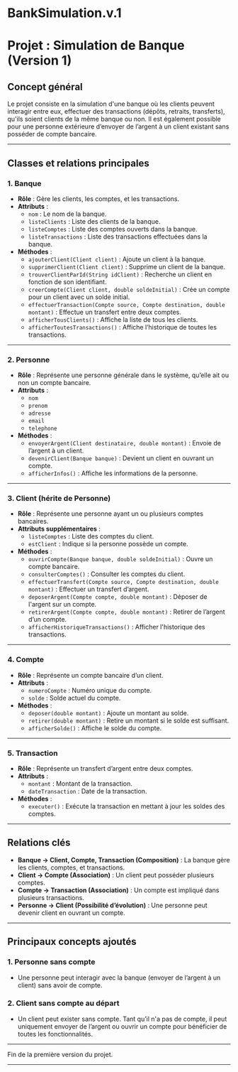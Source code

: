 # BankSimulation.v.1

# **Projet : Simulation de Banque (Version 1)**

## **Concept général**

Le projet consiste en la simulation d'une banque où les clients peuvent interagir entre eux, effectuer des transactions (dépôts, retraits, transferts), qu'ils soient clients de la même banque ou non. Il est également possible pour une personne extérieure d’envoyer de l’argent à un client existant sans posséder de compte bancaire.

---

## **Classes et relations principales**

### 1. **Banque**
- **Rôle** : Gère les clients, les comptes, et les transactions.
- **Attributs** :
  - `nom` : Le nom de la banque.
  - `listeClients` : Liste des clients de la banque.
  - `listeComptes` : Liste des comptes ouverts dans la banque.
  - `listeTransactions` : Liste des transactions effectuées dans la banque.
- **Méthodes** :
  - `ajouterClient(Client client)` : Ajoute un client à la banque.
  - `supprimerClient(Client client)` : Supprime un client de la banque.
  - `trouverClientParId(String idClient)` : Recherche un client en fonction de son identifiant.
  - `creerCompte(Client client, double soldeInitial)` : Crée un compte pour un client avec un solde initial.
  - `effectuerTransaction(Compte source, Compte destination, double montant)` : Effectue un transfert entre deux comptes.
  - `afficherTousClients()` : Affiche la liste de tous les clients.
  - `afficherToutesTransactions()` : Affiche l’historique de toutes les transactions.

---

### 2. **Personne**
- **Rôle** : Représente une personne générale dans le système, qu’elle ait ou non un compte bancaire.
- **Attributs** :
  - `nom`
  - `prenom`
  - `adresse`
  - `email`
  - `telephone`
- **Méthodes** :
  - `envoyerArgent(Client destinataire, double montant)` : Envoie de l’argent à un client.
  - `devenirClient(Banque banque)` : Devient un client en ouvrant un compte.
  - `afficherInfos()` : Affiche les informations de la personne.

---

### 3. **Client** (hérite de **Personne**)
- **Rôle** : Représente une personne ayant un ou plusieurs comptes bancaires.
- **Attributs supplémentaires** :
  - `listeComptes` : Liste des comptes du client.
  - `estClient` : Indique si la personne possède un compte.
- **Méthodes** :
  - `ouvrirCompte(Banque banque, double soldeInitial)` : Ouvre un compte bancaire.
  - `consulterComptes()` : Consulter les comptes du client.
  - `effectuerTransfert(Compte source, Compte destination, double montant)` : Effectuer un transfert d’argent.
  - `deposerArgent(Compte compte, double montant)` : Déposer de l'argent sur un compte.
  - `retirerArgent(Compte compte, double montant)` : Retirer de l’argent d’un compte.
  - `afficherHistoriqueTransactions()` : Afficher l'historique des transactions.

---

### 4. **Compte**
- **Rôle** : Représente un compte bancaire d’un client.
- **Attributs** :
  - `numeroCompte` : Numéro unique du compte.
  - `solde` : Solde actuel du compte.
- **Méthodes** :
  - `deposer(double montant)` : Ajoute un montant au solde.
  - `retirer(double montant)` : Retire un montant si le solde est suffisant.
  - `afficherSolde()` : Affiche le solde du compte.

---

### 5. **Transaction**
- **Rôle** : Représente un transfert d’argent entre deux comptes.
- **Attributs** :
  - `montant` : Montant de la transaction.
  - `dateTransaction` : Date de la transaction.
- **Méthodes** :
  - `executer()` : Exécute la transaction en mettant à jour les soldes des comptes.

---

## **Relations clés**

- **Banque → Client, Compte, Transaction (Composition)** : La banque gère les clients, comptes, et transactions.
- **Client → Compte (Association)** : Un client peut posséder plusieurs comptes.
- **Compte → Transaction (Association)** : Un compte est impliqué dans plusieurs transactions.
- **Personne → Client (Possibilité d’évolution)** : Une personne peut devenir client en ouvrant un compte.

---

## **Principaux concepts ajoutés**

### 1. **Personne sans compte**
- Une personne peut interagir avec la banque (envoyer de l’argent à un client) sans avoir de compte.

### 2. **Client sans compte au départ**
- Un client peut exister sans compte. Tant qu’il n'a pas de compte, il peut uniquement envoyer de l’argent ou ouvrir un compte pour bénéficier de toutes les fonctionnalités.

---

Fin de la première version du projet.

---
